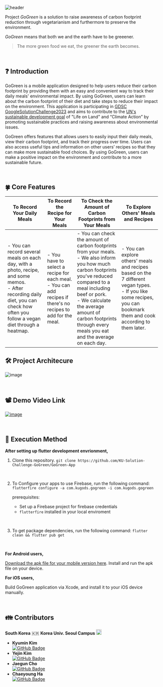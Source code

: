 ![header](https://capsule-render.vercel.app/api?type=waving&height=300&color=21825C&section=header&text=GoGreen&fontSize=60&fontAlign=20&fontAlignY=60)

Project _GoGreen_ is a solution to raise awareness of carbon footprint reduction through vegetarianism and furthermore to preserve the environment.

_GoGreen_ means that both we and the earth have to be greeener.

> The more green food we eat, the greener the earth becomes.

<br/>

## ❓ Introduction

GoGreen is a mobile application designed to help users reduce their carbon footprint by providing them with an easy and convenient way to track their daily meals' environmental impact. By using GoGreen, users can learn about the carbon footprint of their diet and take steps to reduce their impact on the environment. This application is participating in [GDSC GoogleSolutionChallenge2023](https://developers.google.com/community/gdsc-solution-challenge) and aims to contribute to the [UN's sustainable development goal](https://developers.google.com/community/gdsc-solution-challenge/UN-goals) of "Life on Land" and “Climate Action” by promoting sustainable practices and raising awareness about environmental issues.

GoGreen offers features that allows users to easily input their daily meals, view their carbon footprint, and track their progress over time. Users can also access useful tips and information on other users’ recipes so that they can make more sustainable food choices. By using GoGreen, users can make a positive impact on the environment and contribute to a more sustainable future.

<br/>

## 🍀 Core Features

| To Record Your Daily Meals                                                                                                                                                                     | To Record the Recipe for Your Meals                                                                                       | To Check the Amount of Carbon Footprints from Your Meals                                                                                                                                                                                                                                               | To Explore Others' Meals and Recipes                                                                                                                                              |
| ---------------------------------------------------------------------------------------------------------------------------------------------------------------------------------------------- | ------------------------------------------------------------------------------------------------------------------------- | ------------------------------------------------------------------------------------------------------------------------------------------------------------------------------------------------------------------------------------------------------------------------------------------------------ | --------------------------------------------------------------------------------------------------------------------------------------------------------------------------------- |
| - You can record several meals on each day, with a photo, recipe, and some memos. <br/> - After recording daily diet, you can check how often you follow a vegan diet through a heatmap. <br/> | - You have to select a recipe for each meal. <br/> - You can add recipes if there's no recipes to add for the meal. <br/> | - You can check the amount of carbon footprints from your meals. <br/> - We also inform you how much carbon footprints you've reduced compared to a meal including beef or pork. <br/> - We calculate the average amount of carbon footprints through every meals you eat and the average on each day. | - You can explore others' meals and recipes based on the 7 different vegan types. <br/> - If you like some recipes, you can bookmark them and cook according to them later. <br/> |

## 🛠 Project Architecure

![image](https://user-images.githubusercontent.com/81142151/228294839-0dc0e9be-e320-4714-8c4d-d45cdc5386cd.png)

   <br/>

## 📽 Demo Video Link

[![image](https://user-images.githubusercontent.com/81142151/229040590-ca0a6be7-307b-4286-aa6f-1d218cb1c748.png)](https://youtu.be/7R4fGtSjgHs)

 <br/>

## 📲 Execution Method

**After setting up flutter development envrionment,**

1. Clone this repository.
   `git clone https://github.com/KU-Solution-Challenge-GoGreen/GoGreen-App`

 <br/>

2. To Configure your apps to use Firebase, run the following command:
   `flutterfire configure -a com.kugods.gogreen -i com.kugods.gogreen`

   prerequisites:

   - Set up a Firebase project for firebase credentials
   - `flutterfire` installed in your local enviroment

 <br/>

3. To get package dependencies, run the following command:
   `flutter clean && flutter pub get`

 <br/>

**For Android users,**

[Download the apk file for your mobile version here](https://drive.google.com/drive/folders/16IPJl3b8mO0xkEJhC0sdv86LCqrSM_fg?usp=share_link). Install and run the apk file on your device.
<br/>

**For iOS users,**

Build GoGreen application via Xcode, and install it to your iOS device manually.

<br/>

## 👪 Contributors

**South Korea** 🇰🇷
**Korea Univ. Seoul Campus** <img src="https://upload.wikimedia.org/wikipedia/ko/thumb/3/34/%EA%B3%A0%EB%A0%A4%EB%8C%80%ED%95%99%EA%B5%90_%EB%A1%9C%EA%B3%A0.svg/400px-%EA%B3%A0%EB%A0%A4%EB%8C%80%ED%95%99%EA%B5%90_%EB%A1%9C%EA%B3%A0.svg.png?20201002132654" width="18" />

- **Kyumin Kim**  
  [![GitHub Badge](https://img.shields.io/badge/GitHub-181717?&logo=GitHub&logoColor=white&style=for-the-badge&link=https://github.com/KY00KIM)](https://github.com/KY00KIM)
- **Yejin Kim**  
  [![GitHub Badge](https://img.shields.io/badge/GitHub-181717?&logo=GitHub&logoColor=white&style=for-the-badge&link=https://github.com/narongkim)](https://github.com/narongkim)
- **Jaegun Cho**  
  [![GitHub Badge](https://img.shields.io/badge/GitHub-181717?&logo=GitHub&logoColor=white&style=for-the-badge&link=https://github.com/worjs)](https://github.com/worjs)
- **Chaeyoung Ha**  
  [![GitHub Badge](https://img.shields.io/badge/GitHub-181717?&logo=GitHub&logoColor=white&style=for-the-badge&link=https://github.com/ChaeyoungHa)](https://github.com/ChaeyoungHa)
